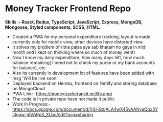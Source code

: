 # Money Tracker Frontend Repo
**Skills :- React, Redux, TypeScript, JavaScript, Express, MongoDB, Mongoose, Styled components, SCSS, HTML.**
- Created a PWA for my personal expenditure tracking, layout is made currently only for mobile view, other devices have distorted view.
- It solves my problem of (itna paisa aya sab khatam ho gaya in mid month and I kept on thinking where so much of money went)
- Now I know my daily expenditure, how many days left, how much balance remaining( I need not to check my purse or my bank accounts for balance), etc.
- Also its currently in development lot of features have been added with msg 'Will be live soon'
- Deployed backend on Heroku, frontend on Netlify and storing database on MongoCloud 
- PWA Link:- https://moneytrackerankit.netlify.app/
- The code is in private repo have not made it public
- Work In Progress:- https://docs.google.com/document/d/1jGHGzjALA4wX45vAANyaQbx3Yclgqw-gIVA6pS_XLbc/edit?usp=sharing
